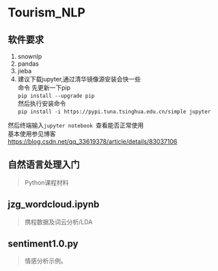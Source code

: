 # Tourism_NLP
## 软件要求
1. snownlp
2. pandas
3. jieba
4. 建议下载jupyter,通过清华镜像源安装会快一些  
命令
先更新一下pip  
`pip install --upgrade pip
`  
然后执行安装命令  
`pip install -i https://pypi.tuna.tsinghua.edu.cn/simple jupyter`

然后终端输入`jupyter notebook
`查看能否正常使用  
基本使用参见博客  
https://blog.csdn.net/qq_33619378/article/details/83037106
## 自然语言处理入门
> Python课程材料

## jzg_wordcloud.ipynb
> 携程数据及词云分析/LDA

## sentiment1.0.py
> 情感分析示例。 

## 